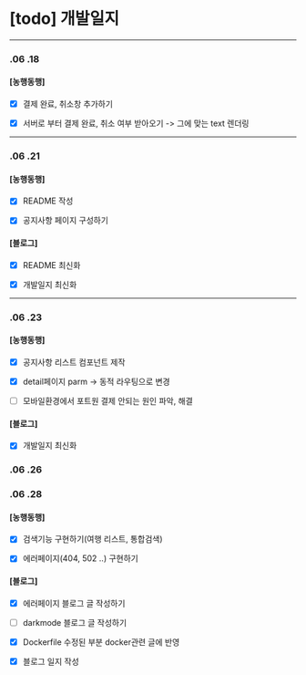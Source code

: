 # [todo] 개발일지

---

### .06 .18

#### [농행동행]

- [x] 결제 완료, 취소창 추가하기

- [x] 서버로 부터 결제 완료, 취소 여부 받아오기 -> 그에 맞는 text 렌더링

---

### .06 .21

#### [농행동행]

- [x] README 작성

- [x] 공지사항 페이지 구성하기

#### [블로그]

- [x] README 최신화

- [x] 개발일지 최신화

---

### .06 .23

#### [농행동행]

- [x] 공지사항 리스트 컴포넌트 제작

- [x] detail페이지 parm -> 동적 라우팅으로 변경

- [ ] 모바일환경에서 포트원 결제 안되는 원인 파악, 해결

#### [블로그]

- [x] 개발일지 최신화

### .06 .26

### .06 .28

#### [농행동행]

- [x] 검색기능 구현하기(여행 리스트, 통합검색)

- [x] 에러페이지(404, 502 ..) 구현하기

#### [블로그]

- [x] 에러페이지 블로그 글 작성하기

- [ ] darkmode 블로그 글 작성하기

- [x] Dockerfile 수정된 부분 docker관련 글에 반영

- [x] 블로그 일지 작성
